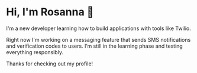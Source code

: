 # Hi, I'm Rosanna 👋

I'm a new developer learning how to build applications with tools like Twilio.

Right now I'm working on a messaging feature that sends SMS notifications and verification codes to users. I’m still in the learning phase and testing everything responsibly.

Thanks for checking out my profile!
